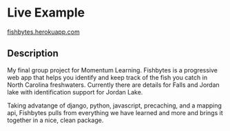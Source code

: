 # Live Example

[fishbytes.herokuapp.com](https://fishbytes.herokuapp.com/)

## Description

My final group project for Momentum Learning. Fishbytes is a progressive web app that helps you identify and keep track of the fish you catch in North Carolina freshwaters. Currently there are details for Falls and Jordan lake with identification support for Jordan Lake. 

Taking advatange of django, python, javascript, precaching, and a mapping api, Fishbytes pulls from everything we have learned and more and brings it together in a nice, clean package.  
